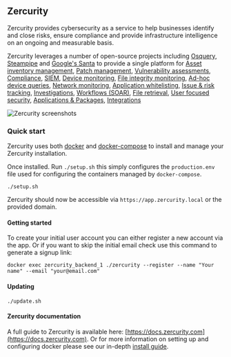 ## Zercurity

Zercurity provides cybersecurity as a service to help businesses identify and close risks, ensure compliance and provide infrastructure intelligence on an ongoing and measurable basis.

Zercurity leverages a number of open-source projects including [Osquery](https://github.com/osquery/osquery), [Steampipe](https://steampipe.io) and [Google's Santa](https://github.com/google/santa) to provide a single platform for 
[Asset inventory management](https://docs.zercurity.com/inventory/assets/index.html), 
[Patch management](https://docs.zercurity.com/inventory/updates.html), 
[Vulnerability assessments](https://docs.zercurity.com/inventory/vulnerabilities.html), 
[Compliance](https://docs.zercurity.com/compliance/frameworks/index.html), 
[SIEM](https://docs.zercurity.com/compliance/siem.html), 
[Device monitoring](https://docs.zercurity.com/inventory/devices.html),
[File integrity monitoring](https://docs.zercurity.com/compliance/fim.html),
[Ad-hoc device queries](https://docs.zercurity.com/osquery/live_workbench.html), 
[Network monitoring](https://docs.zercurity.com/), 
[Application whitelisting](https://docs.zercurity.com/santa/index.html), 
[Issue & risk tracking](https://docs.zercurity.com/overview/issues.html), 
[Investigations](https://docs.zercurity.com/), 
[Workflows (SOAR)](https://docs.zercurity.com/overview/workflows/index.html), 
[File retrieval](https://zercurity.medium.com/file-retrieval-with-osquery-using-carves-on-zercurity-9b157f7c0801), 
[User focused security](https://zercurity.medium.com/managing-compliance-with-osquery-for-local-remote-workers-4fbf7c3dc406), 
[Applications & Packages](https://docs.zercurity.com/inventory/applications.html),
[Integrations](https://docs.zercurity.com/integrations/index.html)

![Zercurity screenshots](https://raw.githubusercontent.com/zercurity/zercurity/main/screenshots/zercurity.gif)

### Quick start

Zercurity uses both [docker](https://docs.docker.com/engine/install/) and [docker-compose](https://docs.docker.com/compose/install/) to install and manage your Zercurity installation.

Once installed. Run `./setup.sh` this simply configures the `production.env` file used for configuring the containers managed by `docker-compose`.

```
./setup.sh
```

Zercurity should now be accessible via `https://app.zercurity.local` or the provided domain.

#### Getting started

To create your initial user account you can either register a new account via the app. Or if
you want to skip the initial email check use this command to generate a signup link:

```
docker exec zercurity_backend_1 ./zercurity --register --name "Your name" --email "your@email.com"
```

#### Updating

```
./update.sh
```

#### Zercurity documentation

A full guide to Zercurity is available here: [https://docs.zercurity.com](https://docs.zercurity.com). Or for more information on setting up and configuring docker please see our in-depth [install guide](https://docs.zercurity.com/onprem/index.html).

